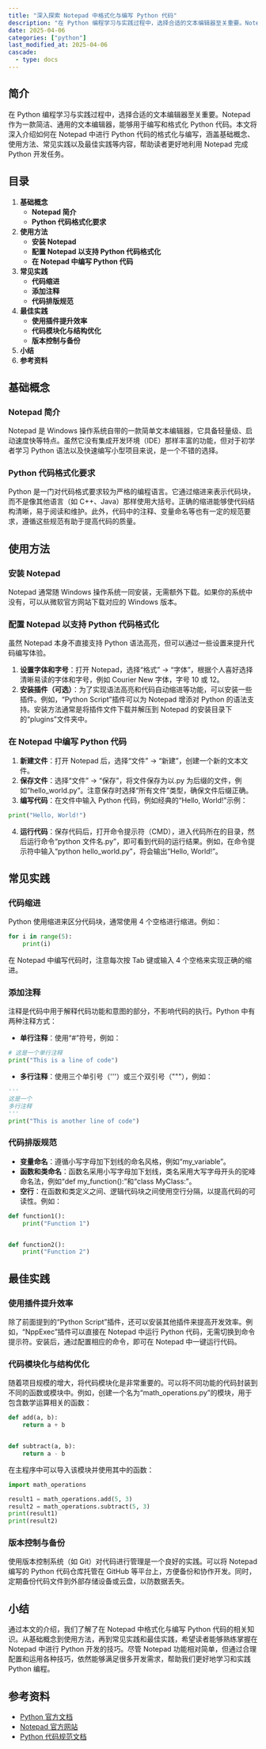 ```yaml
---
title: "深入探索 Notepad 中格式化与编写 Python 代码"
description: "在 Python 编程学习与实践过程中，选择合适的文本编辑器至关重要。Notepad 作为一款简洁、通用的文本编辑器，能够用于编写和格式化 Python 代码。本文将深入介绍如何在 Notepad 中进行 Python 代码的格式化与编写，涵盖基础概念、使用方法、常见实践以及最佳实践等内容，帮助读者更好地利用 Notepad 完成 Python 开发任务。"
date: 2025-04-06
categories: ["python"]
last_modified_at: 2025-04-06
cascade:
  - type: docs
---
```



## 简介
在 Python 编程学习与实践过程中，选择合适的文本编辑器至关重要。Notepad 作为一款简洁、通用的文本编辑器，能够用于编写和格式化 Python 代码。本文将深入介绍如何在 Notepad 中进行 Python 代码的格式化与编写，涵盖基础概念、使用方法、常见实践以及最佳实践等内容，帮助读者更好地利用 Notepad 完成 Python 开发任务。

<!-- more -->
## 目录
1. **基础概念**
    - **Notepad 简介**
    - **Python 代码格式化要求**
2. **使用方法**
    - **安装 Notepad**
    - **配置 Notepad 以支持 Python 代码格式化**
    - **在 Notepad 中编写 Python 代码**
3. **常见实践**
    - **代码缩进**
    - **添加注释**
    - **代码排版规范**
4. **最佳实践**
    - **使用插件提升效率**
    - **代码模块化与结构优化**
    - **版本控制与备份**
5. **小结**
6. **参考资料**

## 基础概念
### Notepad 简介
Notepad 是 Windows 操作系统自带的一款简单文本编辑器，它具备轻量级、启动速度快等特点。虽然它没有集成开发环境（IDE）那样丰富的功能，但对于初学者学习 Python 语法以及快速编写小型项目来说，是一个不错的选择。

### Python 代码格式化要求
Python 是一门对代码格式要求较为严格的编程语言。它通过缩进来表示代码块，而不是像其他语言（如 C++、Java）那样使用大括号。正确的缩进能够使代码结构清晰，易于阅读和维护。此外，代码中的注释、变量命名等也有一定的规范要求，遵循这些规范有助于提高代码的质量。

## 使用方法
### 安装 Notepad
Notepad 通常随 Windows 操作系统一同安装，无需额外下载。如果你的系统中没有，可以从微软官方网站下载对应的 Windows 版本。

### 配置 Notepad 以支持 Python 代码格式化
虽然 Notepad 本身不直接支持 Python 语法高亮，但可以通过一些设置来提升代码编写体验。
1. **设置字体和字号**：打开 Notepad，选择“格式” -> “字体”，根据个人喜好选择清晰易读的字体和字号，例如 Courier New 字体，字号 10 或 12。
2. **安装插件（可选）**：为了实现语法高亮和代码自动缩进等功能，可以安装一些插件。例如，“Python Script”插件可以为 Notepad 增添对 Python 的语法支持。安装方法通常是将插件文件下载并解压到 Notepad 的安装目录下的“plugins”文件夹中。

### 在 Notepad 中编写 Python 代码
1. **新建文件**：打开 Notepad 后，选择“文件” -> “新建”，创建一个新的文本文件。
2. **保存文件**：选择“文件” -> “保存”，将文件保存为以.py 为后缀的文件，例如“hello_world.py”。注意保存时选择“所有文件”类型，确保文件后缀正确。
3. **编写代码**：在文件中输入 Python 代码，例如经典的“Hello, World!”示例：
```python
print("Hello, World!")
```
4. **运行代码**：保存代码后，打开命令提示符（CMD），进入代码所在的目录，然后运行命令“python 文件名.py”，即可看到代码的运行结果。例如，在命令提示符中输入“python hello_world.py”，将会输出“Hello, World!”。

## 常见实践
### 代码缩进
Python 使用缩进来区分代码块，通常使用 4 个空格进行缩进。例如：
```python
for i in range(5):
    print(i)
```
在 Notepad 中编写代码时，注意每次按 Tab 键或输入 4 个空格来实现正确的缩进。

### 添加注释
注释是代码中用于解释代码功能和意图的部分，不影响代码的执行。Python 中有两种注释方式：
- **单行注释**：使用“#”符号，例如：
```python
# 这是一个单行注释
print("This is a line of code")
```
- **多行注释**：使用三个单引号（'''）或三个双引号（"""），例如：
```python
'''
这是一个
多行注释
'''
print("This is another line of code")
```

### 代码排版规范
- **变量命名**：遵循小写字母加下划线的命名风格，例如“my_variable”。
- **函数和类命名**：函数名采用小写字母加下划线，类名采用大写字母开头的驼峰命名法，例如“def my_function():”和“class MyClass:”。
- **空行**：在函数和类定义之间、逻辑代码块之间使用空行分隔，以提高代码的可读性。例如：
```python
def function1():
    print("Function 1")


def function2():
    print("Function 2")
```

## 最佳实践
### 使用插件提升效率
除了前面提到的“Python Script”插件，还可以安装其他插件来提高开发效率。例如，“NppExec”插件可以直接在 Notepad 中运行 Python 代码，无需切换到命令提示符。安装后，通过配置相应的命令，即可在 Notepad 中一键运行代码。

### 代码模块化与结构优化
随着项目规模的增大，将代码模块化是非常重要的。可以将不同功能的代码封装到不同的函数或模块中。例如，创建一个名为“math_operations.py”的模块，用于包含数学运算相关的函数：
```python
def add(a, b):
    return a + b


def subtract(a, b):
    return a - b
```
在主程序中可以导入该模块并使用其中的函数：
```python
import math_operations

result1 = math_operations.add(5, 3)
result2 = math_operations.subtract(5, 3)
print(result1)
print(result2)
```

### 版本控制与备份
使用版本控制系统（如 Git）对代码进行管理是一个良好的实践。可以将 Notepad 编写的 Python 代码仓库托管在 GitHub 等平台上，方便备份和协作开发。同时，定期备份代码文件到外部存储设备或云盘，以防数据丢失。

## 小结
通过本文的介绍，我们了解了在 Notepad 中格式化与编写 Python 代码的相关知识。从基础概念到使用方法，再到常见实践和最佳实践，希望读者能够熟练掌握在 Notepad 中进行 Python 开发的技巧。尽管 Notepad 功能相对简单，但通过合理配置和运用各种技巧，依然能够满足很多开发需求，帮助我们更好地学习和实践 Python 编程。

## 参考资料
- [Python 官方文档](https://docs.python.org/3/)
- [Notepad 官方网站](https://notepad-plus-plus.org/)
- [Python 代码规范文档](https://www.python.org/dev/peps/pep-0008/)
